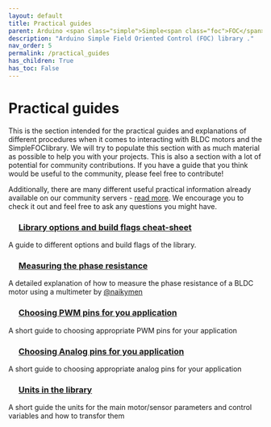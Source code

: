 ```yaml
---
layout: default
title: Practical guides
parent: Arduino <span class="simple">Simple<span class="foc">FOC</span>library</span>
description: "Arduino Simple Field Oriented Control (FOC) library ."
nav_order: 5
permalink: /practical_guides
has_children: True
has_toc: False
---
```


# Practical guides

This is the section intended for the practical guides and explanations of different procedures when it comes to interacting with BLDC motors and the  <span class="simple">Simple<span class="foc">FOC</span>library</span>. We will try to populate this section with as much material as possible to help you with your projects. This is also a section with a lot of potential for community contributions. If you have a guide that you think would be useful to the community, please feel free to contribute! 

Additionally, there are many different useful practical information already available on our community servers - <a href="https://community.simplefoc.com">read more</a>. We encourage you to check it out and feel free to ask any questions you might have.

<div style="display:block; width:100%;">
    <div >
         <a href="options_cheetsheet">
            <h3 style="color:inherit"> <i class="fa fa-lg fa-wrench" style="padding:10px"></i> Library options and build flags cheat-sheet</h3>
        </a>
        <p> A guide to different options and build flags of the library. </p>
    </div>
    <div >
        <a href="phase_resistance">
            <h3 style="color:inherit"> <i class="fa fa-lg fa-wrench" style="padding:10px"></i> Measuring the phase resistance</h3>
        </a>
        <p> A detailed explanation of how to measure the phase resistance of a BLDC motor using a multimeter by <a href="https://github.com/naikymen">@naikymen</a> </p>
    </div>
    <div >
        <a href="choosing_pwm_pins">
            <h3 style="color:inherit"> <i class="fa fa-lg fa-wrench" style="padding:10px"></i> Choosing PWM pins for you application</h3>
        </a>
        <p> A short guide to choosing appropriate PWM pins for your application </p>
    </div>
    <div >
        <a href="choosing_adc_pins">
            <h3 style="color:inherit"> <i class="fa fa-lg fa-wrench" style="padding:10px"></i> Choosing Analog pins for you application</h3>
        </a>
        <p> A short guide to choosing appropriate analog pins for your application </p>
    </div>
    <div >
        <a href="library_units">
            <h3 style="color:inherit"> <i class="fa fa-lg fa-wrench" style="padding:10px"></i> Units in the library</h3>
        </a>
        <p> A short guide the units for the main motor/sensor parameters and control variables and how to transfor them</p>
    </div>
<div >
